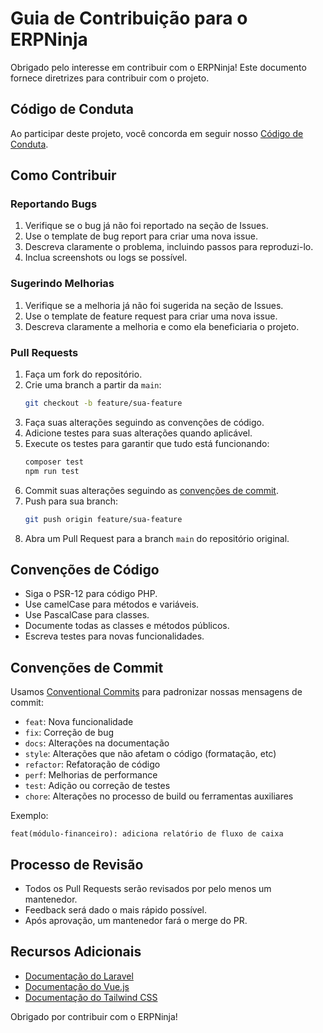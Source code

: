 # Guia de Contribuição para o ERPNinja

Obrigado pelo interesse em contribuir com o ERPNinja! Este documento fornece diretrizes para contribuir com o projeto.

## Código de Conduta

Ao participar deste projeto, você concorda em seguir nosso [Código de Conduta](CODE_OF_CONDUCT.md).

## Como Contribuir

### Reportando Bugs

1. Verifique se o bug já não foi reportado na seção de Issues.
2. Use o template de bug report para criar uma nova issue.
3. Descreva claramente o problema, incluindo passos para reproduzi-lo.
4. Inclua screenshots ou logs se possível.

### Sugerindo Melhorias

1. Verifique se a melhoria já não foi sugerida na seção de Issues.
2. Use o template de feature request para criar uma nova issue.
3. Descreva claramente a melhoria e como ela beneficiaria o projeto.

### Pull Requests

1. Faça um fork do repositório.
2. Crie uma branch a partir da `main`:
   ```bash
   git checkout -b feature/sua-feature
   ```
3. Faça suas alterações seguindo as convenções de código.
4. Adicione testes para suas alterações quando aplicável.
5. Execute os testes para garantir que tudo está funcionando:
   ```bash
   composer test
   npm run test
   ```
6. Commit suas alterações seguindo as [convenções de commit](#convenções-de-commit).
7. Push para sua branch:
   ```bash
   git push origin feature/sua-feature
   ```
8. Abra um Pull Request para a branch `main` do repositório original.

## Convenções de Código

- Siga o PSR-12 para código PHP.
- Use camelCase para métodos e variáveis.
- Use PascalCase para classes.
- Documente todas as classes e métodos públicos.
- Escreva testes para novas funcionalidades.

## Convenções de Commit

Usamos [Conventional Commits](https://www.conventionalcommits.org/) para padronizar nossas mensagens de commit:

- `feat`: Nova funcionalidade
- `fix`: Correção de bug
- `docs`: Alterações na documentação
- `style`: Alterações que não afetam o código (formatação, etc)
- `refactor`: Refatoração de código
- `perf`: Melhorias de performance
- `test`: Adição ou correção de testes
- `chore`: Alterações no processo de build ou ferramentas auxiliares

Exemplo:
```
feat(módulo-financeiro): adiciona relatório de fluxo de caixa
```

## Processo de Revisão

- Todos os Pull Requests serão revisados por pelo menos um mantenedor.
- Feedback será dado o mais rápido possível.
- Após aprovação, um mantenedor fará o merge do PR.

## Recursos Adicionais

- [Documentação do Laravel](https://laravel.com/docs)
- [Documentação do Vue.js](https://vuejs.org/guide/introduction.html)
- [Documentação do Tailwind CSS](https://tailwindcss.com/docs)

Obrigado por contribuir com o ERPNinja!